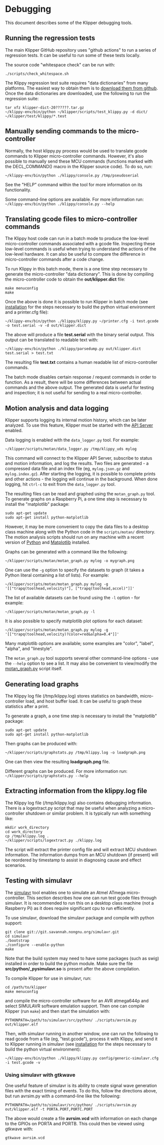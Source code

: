 # Debugging

This document describes some of the Klipper debugging tools.

## Running the regression tests

The main Klipper GitHub repository uses "github actions" to run a
series of regression tests. It can be useful to run some of these
tests locally.

The source code "whitespace check" can be run with:
```
./scripts/check_whitespace.sh
```

The Klippy regression test suite requires "data dictionaries" from
many platforms. The easiest way to obtain them is to
[download them from github](https://github.com/Klipper3d/klipper/issues/1438).
Once the data dictionaries are downloaded, use the following to run
the regression suite:
```
tar xfz klipper-dict-20??????.tar.gz
~/klippy-env/bin/python ~/klipper/scripts/test_klippy.py -d dict/ ~/klipper/test/klippy/*.test
```

## Manually sending commands to the micro-controller

Normally, the host klippy.py process would be used to translate gcode
commands to Klipper micro-controller commands. However, it's also
possible to manually send these MCU commands (functions marked with
the DECL_COMMAND() macro in the Klipper source code). To do so, run:

```
~/klippy-env/bin/python ./klippy/console.py /tmp/pseudoserial
```

See the "HELP" command within the tool for more information on its
functionality.

Some command-line options are available. For more information run:
`~/klippy-env/bin/python ./klippy/console.py --help`

## Translating gcode files to micro-controller commands

The Klippy host code can run in a batch mode to produce the low-level
micro-controller commands associated with a gcode file. Inspecting
these low-level commands is useful when trying to understand the
actions of the low-level hardware. It can also be useful to compare
the difference in micro-controller commands after a code change.

To run Klippy in this batch mode, there is a one time step necessary
to generate the micro-controller "data dictionary". This is done by
compiling the micro-controller code to obtain the **out/klipper.dict**
file:

```
make menuconfig
make
```

Once the above is done it is possible to run Klipper in batch mode
(see [installation](Installation.md) for the steps necessary to build
the python virtual environment and a printer.cfg file):

```
~/klippy-env/bin/python ./klippy/klippy.py ~/printer.cfg -i test.gcode -o test.serial -v -d out/klipper.dict
```

The above will produce a file **test.serial** with the binary serial
output. This output can be translated to readable text with:

```
~/klippy-env/bin/python ./klippy/parsedump.py out/klipper.dict test.serial > test.txt
```

The resulting file **test.txt** contains a human readable list of
micro-controller commands.

The batch mode disables certain response / request commands in order
to function. As a result, there will be some differences between
actual commands and the above output. The generated data is useful for
testing and inspection; it is not useful for sending to a real
micro-controller.

## Motion analysis and data logging

Klipper supports logging its internal motion history, which can be
later analyzed. To use this feature, Klipper must be started with the
[API Server](API_Server.md) enabled.

Data logging is enabled with the `data_logger.py` tool. For example:
```
~/klipper/scripts/motan/data_logger.py /tmp/klippy_uds mylog
```

This command will connect to the Klipper API Server, subscribe to
status and motion information, and log the results. Two files are
generated - a compressed data file and an index file (eg,
`mylog.json.gz` and `mylog.index.gz`). After starting the logging, it
is possible to complete prints and other actions - the logging will
continue in the background. When done logging, hit `ctrl-c` to exit
from the `data_logger.py` tool.

The resulting files can be read and graphed using the `motan_graph.py`
tool. To generate graphs on a Raspberry Pi, a one time step is
necessary to install the "matplotlib" package:
```
sudo apt-get update
sudo apt-get install python-matplotlib
```
However, it may be more convenient to copy the data files to a desktop
class machine along with the Python code in the `scripts/motan/`
directory. The motion analysis scripts should run on any machine with
a recent version of [Python](https://python.org) and
[Matplotlib](https://matplotlib.org/) installed.

Graphs can be generated with a command like the following:
```
~/klipper/scripts/motan/motan_graph.py mylog -o mygraph.png
```

One can use the `-g` option to specify the datasets to graph (it takes
a Python literal containing a list of lists). For example:
```
~/klipper/scripts/motan/motan_graph.py mylog -g '[["trapq(toolhead,velocity)"], ["trapq(toolhead,accel)"]]'
```

The list of available datasets can be found using the `-l` option -
for example:
```
~/klipper/scripts/motan/motan_graph.py -l
```

It is also possible to specify matplotlib plot options for each
dataset:
```
~/klipper/scripts/motan/motan_graph.py mylog -g '[["trapq(toolhead,velocity)?color=red&alpha=0.4"]]'
```
Many matplotlib options are available; some examples are "color",
"label", "alpha", and "linestyle".

The `motan_graph.py` tool supports several other command-line
options - use the `--help` option to see a list. It may also be
convenient to view/modify the
[motan_graph.py](../scripts/motan/motan_graph.py) script itself.

## Generating load graphs

The Klippy log file (/tmp/klippy.log) stores statistics on bandwidth,
micro-controller load, and host buffer load. It can be useful to graph
these statistics after a print.

To generate a graph, a one time step is necessary to install the
"matplotlib" package:

```
sudo apt-get update
sudo apt-get install python-matplotlib
```

Then graphs can be produced with:

```
~/klipper/scripts/graphstats.py /tmp/klippy.log -o loadgraph.png
```

One can then view the resulting **loadgraph.png** file.

Different graphs can be produced. For more information run:
`~/klipper/scripts/graphstats.py --help`

## Extracting information from the klippy.log file

The Klippy log file (/tmp/klippy.log) also contains debugging
information. There is a logextract.py script that may be useful when
analyzing a micro-controller shutdown or similar problem. It is
typically run with something like:

```
mkdir work_directory
cd work_directory
cp /tmp/klippy.log .
~/klipper/scripts/logextract.py ./klippy.log
```

The script will extract the printer config file and will extract MCU
shutdown information. The information dumps from an MCU shutdown (if
present) will be reordered by timestamp to assist in diagnosing cause
and effect scenarios.

## Testing with simulavr

The [simulavr](http://www.nongnu.org/simulavr/) tool enables one to
simulate an Atmel ATmega micro-controller. This section describes how
one can run test gcode files through simulavr. It is recommended to
run this on a desktop class machine (not a Raspberry Pi) as it does
require significant cpu to run efficiently.

To use simulavr, download the simulavr package and compile with python
support:

```
git clone git://git.savannah.nongnu.org/simulavr.git
cd simulavr
./bootstrap
./configure --enable-python
make
```

Note that the build system may need to have some packages (such as
swig) installed in order to build the python module. Make sure the
file **src/python/_pysimulavr.so** is present after the above
compilation.

To compile Klipper for use in simulavr, run:

```
cd /path/to/klipper
make menuconfig
```

and compile the micro-controller software for an AVR atmega644p and
select SIMULAVR software emulation support. Then one can compile
Klipper (run `make`) and then start the simulation with:

```
PYTHONPATH=/path/to/simulavr/src/python/ ./scripts/avrsim.py out/klipper.elf
```

Then, with simulavr running in another window, one can run the
following to read gcode from a file (eg, "test.gcode"), process it
with Klippy, and send it to Klipper running in simulavr (see
[installation](Installation.md) for the steps necessary to build the
python virtual environment):

```
~/klippy-env/bin/python ./klippy/klippy.py config/generic-simulavr.cfg -i test.gcode -v
```

### Using simulavr with gtkwave

One useful feature of simulavr is its ability to create signal wave
generation files with the exact timing of events. To do this, follow
the directions above, but run avrsim.py with a command-line like the
following:

```
PYTHONPATH=/path/to/simulavr/src/python/ ./scripts/avrsim.py out/klipper.elf -t PORTA.PORT,PORTC.PORT
```

The above would create a file **avrsim.vcd** with information on each
change to the GPIOs on PORTA and PORTB. This could then be viewed
using gtkwave with:

```
gtkwave avrsim.vcd
```
